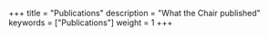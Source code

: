+++
title = "Publications"
description = "What the Chair published"
keywords = ["Publications"]
weight = 1
+++

